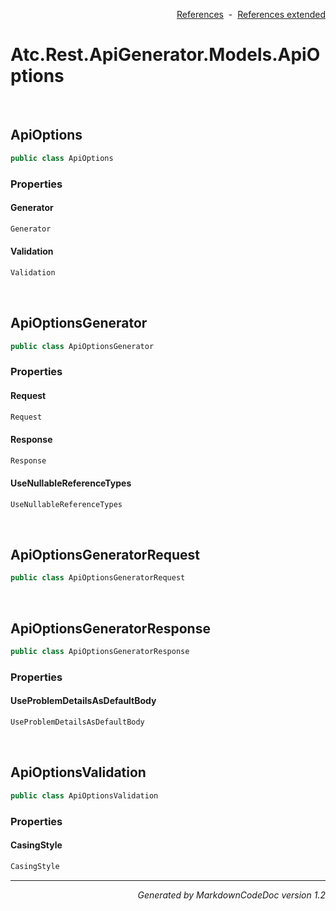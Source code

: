 <div style='text-align: right'>

[References](Index.md)&nbsp;&nbsp;-&nbsp;&nbsp;[References extended](IndexExtended.md)
</div>

# Atc.Rest.ApiGenerator.Models.ApiOptions

<br />


## ApiOptions

```csharp
public class ApiOptions
```

### Properties


#### Generator

```csharp
Generator
```
#### Validation

```csharp
Validation
```

<br />


## ApiOptionsGenerator

```csharp
public class ApiOptionsGenerator
```

### Properties


#### Request

```csharp
Request
```
#### Response

```csharp
Response
```
#### UseNullableReferenceTypes

```csharp
UseNullableReferenceTypes
```

<br />


## ApiOptionsGeneratorRequest

```csharp
public class ApiOptionsGeneratorRequest
```


<br />


## ApiOptionsGeneratorResponse

```csharp
public class ApiOptionsGeneratorResponse
```

### Properties


#### UseProblemDetailsAsDefaultBody

```csharp
UseProblemDetailsAsDefaultBody
```

<br />


## ApiOptionsValidation

```csharp
public class ApiOptionsValidation
```

### Properties


#### CasingStyle

```csharp
CasingStyle
```
<hr /><div style='text-align: right'><i>Generated by MarkdownCodeDoc version 1.2</i></div>
